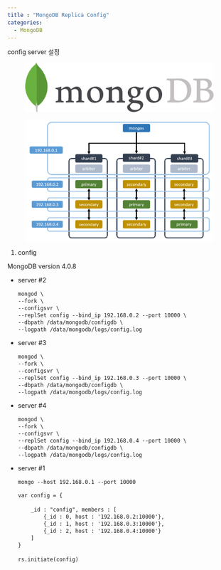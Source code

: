 ```yaml
---
title : "MongoDB Replica Config"
categories:
  - MongoDB
---
```

config server 설정

<figure>
  <img src="/assets/images/2019-04-25-MongoDB_Replica/logo.jpg">
  <figcaption></figcaption>
</figure>

<figure>
  <img src="/assets/images/2019-04-25-MongoDB_Replica/cluster.PNG">
  <figcaption></figcaption>
</figure>

1. config

MongoDB version 4.0.8


- server #2

  ~~~
  mongod \
  --fork \
  --configsvr \
  --replSet config --bind_ip 192.168.0.2 --port 10000 \
  --dbpath /data/mongodb/configdb \
  --logpath /data/mongodb/logs/config.log
  ~~~

- server #3

  ~~~
  mongod \
  --fork \
  --configsvr \
  --replSet config --bind_ip 192.168.0.3 --port 10000 \
  --dbpath /data/mongodb/configdb \
  --logpath /data/mongodb/logs/config.log
  ~~~

- server #4

  ~~~
  mongod \
  --fork \
  --configsvr \
  --replSet config --bind_ip 192.168.0.4 --port 10000 \
  --dbpath /data/mongodb/configdb \
  --logpath /data/mongodb/logs/config.log
  ~~~


- server #1

  ~~~
  mongo --host 192.168.0.1 --port 10000
  ~~~

  ~~~
  var config = {

      _id : "config", members : [ 
          {_id : 0, host : '192.168.0.2:10000'},
          {_id : 1, host : '192.168.0.3:10000'},
          {_id : 2, host : '192.168.0.4:10000'}  
      ]
  }

  rs.initiate(config)
  ~~~
